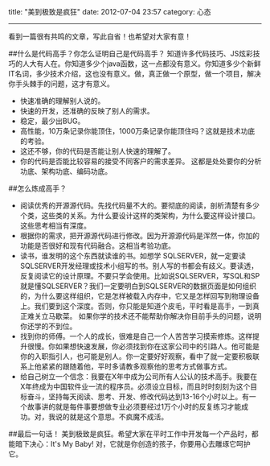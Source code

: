 title: "美到极致是疯狂"
date: 2012-07-04 23:57
category: 心态

---
看到一篇很有共鸣的文章，写此自省！也希望对大家有意！

##什么是代码高手？你怎么证明自己是代码高手？
知道许多代码技巧、JS炫彩技巧的人大有人在。你知道多少个java函数，这一点都没有意义。你知道多少个新鲜IT名词，多少技术介绍，这也没有意义。做，真正做一个原型，做一个项目，解决你手头棘手的问题，这才有意义。
- 快速准确的理解别人说的。
- 快速的开发，还准确的反映了别人的需求。
- 稳定，最少出BUG。
- 高性能，10万条记录你能顶住，1000万条记录你能顶住吗？这就是技术功底的考验。
- 这还不够，你的代码是否能让别人快速的理解了。
- 你的代码是否能比较容易的接受不同客户的需求差异。
这都是处处要你的分析功底、架构功底、编码功底。

##怎么炼成高手？
- 阅读优秀的开源源代码。先找代码量不大的。要彻底的阅读，剖析清楚有多少个类，这些类的关系。为什么要设计这样的类架构，为什么要这样设计接口。这些思考相当有深度。
- 根据你的需求，把开源源代码进行修改。因为开源源代码是浑然一体，你加的功能是否很好和现有代码融合。这相当考验功底。
- 读书，谁发明的这个东西就读谁的书。如想学 SQLSERVER，就一定要读SQLSERVER开发经理或技术小组写的书。别人写的书都会有歧义。要读透，反复阅读它的设计原理。不要只学会使用。比如说SQLSERVER，写SQL和SP就是懂SQLSERVER？我们一定要明白到SQLSERVER的数据页面是如何组织的，为什么要这样组织，它是怎样被载入内存中，它又是怎样回写到物理设备上。我们要到这个深度。否则，你只能是知道个皮毛，平时看是高手，一到真正难关立马歇菜。
如果你学的技术还不能帮助你解决你目前手头的问题，说明你还学的不到位。
- 找到你的师傅。一个人的成长，很难是自己一个人苦苦学习摸索修炼。这样提升很慢。你如果想快速发展，你必须找到你在这家公司中的引路人。他可能是你的入职指引人，也可能是别人。你一定要好好观察，看中了就一定要积极联系上他紧紧的跟随着他，平时多请教多观察他的思考方式做事方式。
- 给自己树立一个信念：我要在X年中成为公司所有人公认的技术高手。我要在X年终成为中国软件业一流的程序员。必须设立目标，而且时时刻刻为这个目标奋斗，坚持每天阅读、思考、开发、修改代码达到13-16个小时以上。有一个故事讲的就是每件事要想做专业必须要经过1万个小时的反复练习才能成功。对，我说的就是这个意思。不疯魔不成活。

##最后一句话！
美到极致是疯狂。希望大家在平时工作中开发每一个产品时，都能暗下决心：It's My Baby!
对，它就是你创造的孩子，你要用心去雕琢它呵护它。